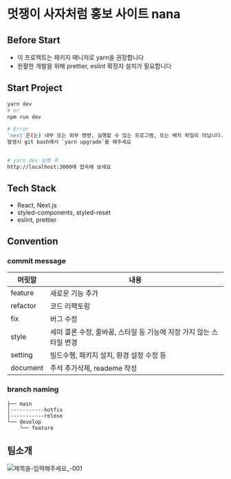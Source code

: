 # 멋쟁이 사자처럼 홍보 사이트 nana

## Before Start

- 이 프로젝트는 패키지 매니저로 yarn을 권장합니다
- 원활한 개발을 위해 prettier, eslint 확장자 설치가 필요합니다

## Start Project

```bash
yarn dev
# or
npm run dev

# Error
'next'은(는) 내부 또는 외부 명령, 실행할 수 있는 프로그램, 또는 배치 파일이 아닙니다.
발생시 git bash에서 `yarn upgrade`를 해주세요


# yarn dev 실행 후
http://localhost:3000에 접속해 보세요
```

## Tech Stack

- React, Next.js
- styled-components, styled-reset
- eslint, prettier

## Convention

### commit message
|머릿말|내용|
|------|---|
|feature|새로운 기능 추가|
|refactor|코드 리팩토링|
|fix|버그 수정|
|style|세미 콜론 수정, 줄바꿈, 스타일 등 기능에 지장 가지 않는 스타일 변경|
|setting|빌드수행, 패키지 설치, 환경 설정 수정 등|
|document|주석 추가삭제, reademe 작성|

### branch naming
```
├── main
│-----------hotfix
│-----------relese
└── develop
    └── feature
```

## 팀소개
![제목을-입력해주세요_-001](https://user-images.githubusercontent.com/61998801/154003156-3a5dd67b-808f-42c9-a3cd-174e38911da2.jpg)

